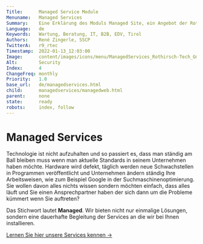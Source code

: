 ```yaml
---
Title:      Managed Service Module
Menuname:   Managed Services
Summary:    Eine Erklärung des Moduls Managed Site, ein Angebot der Rothirsch Tech. GmbH
Language:   de
Keywords:   Wartung, Beratung, IT, B2B, EDV, Tirol
Authors:    René Zingerle, SSCP
TwitterA:   r9_rtec
Timestamp:  2022-01-13_12:03:00
Image:      content/images/icons/menu/ManagedServices_Rothirsch-Tech_GmbH.png
Alt:        Security
Index:      4
ChangeFreq: monthly
Priority:   1.0
base_url:   de/managedservices.html
child:      managedservices/managedweb.html
parent:     none
state:      ready
robots:     index, follow
---
```


# Managed Services

Technologie ist nicht aufzuhalten und so passiert es, dass man ständig am Ball bleiben muss wenn man aktuelle Standards in seinem Unternehmen haben möchte. Hardware wird defekt, täglich werden neue Schwachstellen in Programmen veröffentlicht und Unternehmen ändern ständig Ihre Arbeitsweisen, wie zum Beispiel Google in der Suchmaschinenoptimierung. Sie wollen davon alles nichts wissen sondern möchten einfach, dass alles läuft und Sie einen Ansprechpartner haben der sich dann um die Probleme kümmert wenn Sie auftreten?

Das Stichwort lautet  **Managed**. Wir bieten nicht nur einmalige Lösungen, sondern eine dauerhafte Begleitung der Services an die wir bei Ihnen installieren.

[Lernen Sie hier unsere Services kennen ->](0!childX)
